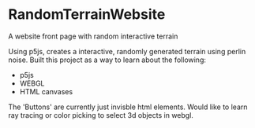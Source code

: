 # RandomTerrainWebsite
A website front page with random interactive terrain

Using p5js, creates a interactive, randomly generated terrain using perlin noise. Built this project as a way to learn about the following:
- p5js
- WEBGL
- HTML canvases


The 'Buttons' are currently just invisble html elements. Would like to learn ray tracing or color picking to select 3d objects in webgl.
